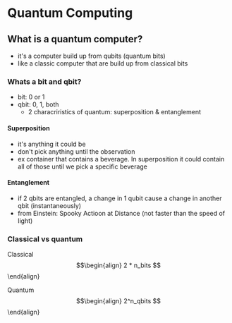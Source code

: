 # Quantum Computing

## What is a quantum computer?
- it's a computer build up from qubits (quantum bits)
- like a classic computer that are build up from classical bits

### Whats a bit and qbit?
- bit: 0 or 1
- qbit: 0, 1, both
	- 2 characriristics of quantum: superposition & entanglement

#### Superposition
- it's anything it could be
- don't pick anything until the observation
- ex container that contains a beverage. In superposition it could contain all of those until we pick a specific beverage

#### Entanglement
- if 2 qbits are entangled, a change in 1 qubit cause a change in another qbit (instantaneously) 
- from Einstein: Spooky Actioon at Distance (not faster than the speed of light)

### Classical vs quantum
Classical
$$\begin{align} 
2 * n_bits 
$$\end{align}

Quantum
$$\begin{align}
2^n_qbits 
$$\end{align} 

